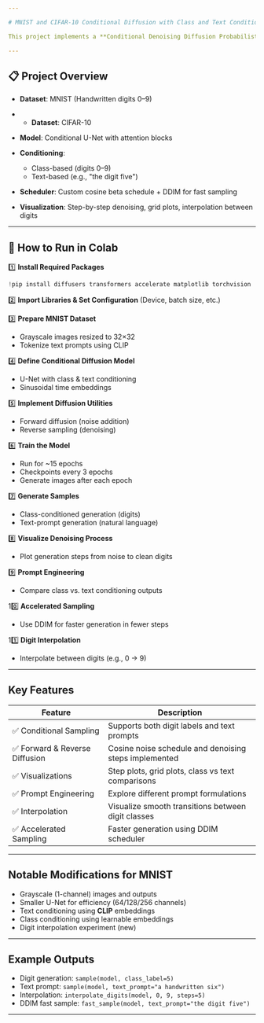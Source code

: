 ```yaml
---

# MNIST and CIFAR-10 Conditional Diffusion with Class and Text Conditioning

This project implements a **Conditional Denoising Diffusion Probabilistic Model (DDPM)** on the **MNIST** and **CIFAR-10** dataset using both **class labels** and **text prompts** for conditional image generation. The model is built and trained in **Google Colab**, with visualization tools and advanced experiments such as **interpolation** and **accelerated sampling**.

---
```


## 📋 Project Overview

* **Dataset**: MNIST (Handwritten digits 0–9)
* * **Dataset**: CIFAR-10 
* **Model**: Conditional U-Net with attention blocks
* **Conditioning**:

  * Class-based (digits 0–9)
  * Text-based (e.g., "the digit five")
* **Scheduler**: Custom cosine beta schedule + DDIM for fast sampling
* **Visualization**: Step-by-step denoising, grid plots, interpolation between digits

---

## 🚀 How to Run in Colab

1️⃣ **Install Required Packages**

```python
!pip install diffusers transformers accelerate matplotlib torchvision
```

2️⃣ **Import Libraries & Set Configuration** (Device, batch size, etc.)

3️⃣ **Prepare MNIST Dataset**

* Grayscale images resized to 32×32
* Tokenize text prompts using CLIP

4️⃣ **Define Conditional Diffusion Model**

* U-Net with class & text conditioning
* Sinusoidal time embeddings

5️⃣ **Implement Diffusion Utilities**

* Forward diffusion (noise addition)
* Reverse sampling (denoising)

6️⃣ **Train the Model**

* Run for \~15 epochs
* Checkpoints every 3 epochs
* Generate images after each epoch

7️⃣ **Generate Samples**

* Class-conditioned generation (digits)
* Text-prompt generation (natural language)

8️⃣ **Visualize Denoising Process**

* Plot generation steps from noise to clean digits

9️⃣ **Prompt Engineering**

* Compare class vs. text conditioning outputs

10️⃣ **Accelerated Sampling**

* Use DDIM for faster generation in fewer steps

11️⃣ **Digit Interpolation**

* Interpolate between digits (e.g., 0 → 9)

---

## Key Features

| Feature                       | Description                                           |
| ----------------------------- | ----------------------------------------------------- |
| ✅ Conditional Sampling        | Supports both digit labels and text prompts           |
| ✅ Forward & Reverse Diffusion | Cosine noise schedule and denoising steps implemented |
| ✅ Visualizations              | Step plots, grid plots, class vs text comparisons     |
| ✅ Prompt Engineering          | Explore different prompt formulations                 |
| ✅ Interpolation               | Visualize smooth transitions between digit classes    |
| ✅ Accelerated Sampling        | Faster generation using DDIM scheduler                |

---

## Notable Modifications for MNIST

* Grayscale (1-channel) images and outputs
* Smaller U-Net for efficiency (64/128/256 channels)
* Text conditioning using **CLIP** embeddings
* Class conditioning using learnable embeddings
* Digit interpolation experiment (new)

---

## Example Outputs

* Digit generation: `sample(model, class_label=5)`
* Text prompt: `sample(model, text_prompt="a handwritten six")`
* Interpolation: `interpolate_digits(model, 0, 9, steps=5)`
* DDIM fast sample: `fast_sample(model, text_prompt="the digit five")`

---

